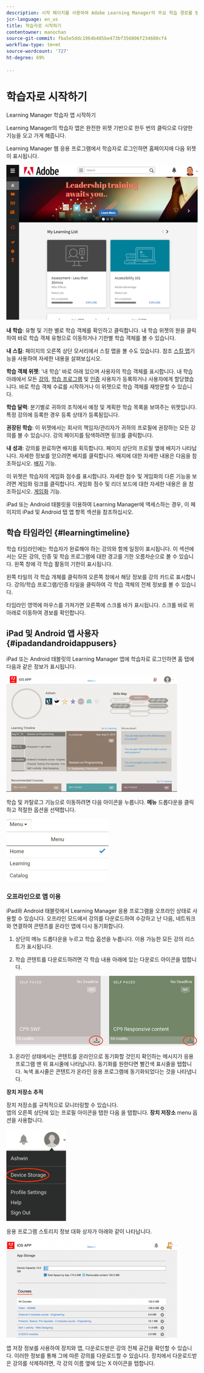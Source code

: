 ```yaml
---
description: 시작 페이지를 사용하여 Adobe Learning Manager의 주요 학습 경로를 탐색합니다.
jcr-language: en_us
title: 학습자로 시작하기
contentowner: manochan
source-git-commit: fba5e5ddc1964b485be473bf356806f234688cf4
workflow-type: tm+mt
source-wordcount: '727'
ht-degree: 69%

---
```




# 학습자로 시작하기

Learning Manager 학습자 앱 시작하기

Learning Manager의 학습자 앱은 완전한 위젯 기반으로 한두 번의 클릭으로 다양한 기능을 오고 가게 해줍니다.

Learning Manager 웹 응용 프로그램에서 학습자로 로그인하면 홈페이지에 다음 위젯이 표시됩니다.

![](assets/l-1.png)

**내 학습**: 유형 및 기한 별로 학습 객체를 확인하고 클릭합니다. 내 학습 위젯의 원을 클릭하여 바로 학습 객체 유형으로 이동하거나 기한별 학습 객체를 볼 수 있습니다.

**내 스킬**: 페이지의 오른쪽 상단 모서리에서 스킬 맵을 볼 수도 있습니다. 참조  [스킬 맵](skills-levels.md)기능을 사용하여 자세한 내용을 살펴보십시오.

**학습 객체 위젯**: &#39;내 학습&#39; 바로 아래 있으며 사용자의 학습 객체를 표시합니다. 내 학습 아래에서 모든 [강의](courses.md), [학습 프로그램](learning-programs.md) 및 [인증](certifications.md) 사용자가 등록하거나 사용자에게 할당했습니다. 바로 학습 객체 수료를 시작하거나 이 위젯으로 학습 객체를 재방문할 수 있습니다.

**학습 달력**: 분기별로 귀하의 조직에서 예정 및 계획한 학습 목록을 보여주는 위젯입니다. 특정 강의에 등록한 경우 등록 상태가 등록됨입니다.

**권장된 학습**: 이 위젯에서는 회사의 책임자/관리자가 귀하의 프로필에 권장하는 모든 강의를 볼 수 있습니다. 강의 페이지를 탐색하려면 링크를 클릭합니다.

**내 성과**: 강의를 완료하면 배지를 획득합니다. 페이지 상단의 프로필 옆에 배지가 나타납니다. 자세한 정보를 얻으려면 배지를 클릭합니다. 배지에 대한 자세한 내용은 다음을 참조하십시오.  [배지](badges.md) 기능.

이 위젯은 학습자의 게임화 점수를 표시합니다. 자세한 점수 및 게임화의 다른 기능을 보려면 게임화 링크를 클릭합니다. 게임화 점수 및 리더 보드에 대한 자세한 내용은 을 참조하십시오.  [게임화](gamification.md) 기능.

iPad 또는 Android 태블릿을 이용하여 Learning Manager에 액세스하는 경우, 이 페이지의 iPad 및 Android 탭 앱 항목 섹션을 참조하십시오.

## 학습 타임라인 {#learningtimeline}

학습 타임라인에는 학습자가 완료해야 하는 강의와 함께 일정이 표시됩니다. 이 섹션에서는 모든 강의, 인증 및 학습 프로그램에 대한 경고를 기한 오름차순으로 볼 수 있습니다. 왼쪽 창에 각 학습 활동의 기한이 표시됩니다.

왼쪽 타일의 각 학습 개체를 클릭하여 오른쪽 창에서 해당 정보를 강의 카드로 표시합니다. 강의/학습 프로그램/인증 타일을 클릭하여 각 학습 객체의 전체 정보를 볼 수 있습니다.

타임라인 영역에 마우스를 가져가면 오른쪽에 스크롤 바가 표시됩니다. 스크롤 바로 위아래로 이동하여 경보를 확인합니다.

## iPad 및 Android 앱 사용자 {#ipadandandroidappusers}

iPad 또는 Android 태블릿의 Learning Manager 앱에 학습자로 로그인하면 홈 탭에 다음과 같은 정보가 표시됩니다.

![](assets/screenshot-2015-08-07-12-24-40-e1439211134842.png)

학습 및 카탈로그 기능으로 이동하려면 다음 아이콘을 누릅니다. **메뉴** 드롭다운을 클릭하고 적절한 옵션을 선택합니다.

![](assets/menu-ipad.png)

### 오프라인으로 앱 이용

iPad와 Android 태블릿에서 Learning Manager 응용 프로그램을 오프라인 상태로 사용할 수 있습니다. 오프라인 모드에서 강의를 다운로드하여 수강하고 난 다음, 네트워크와 연결하여 콘텐츠를 온라인 앱에 다시 동기화합니다.

1. 상단의 메뉴 드롭다운을 누르고 학습 옵션을 누릅니다. 이용 가능한 모든 강의 리스트가 표시됩니다.
1. 학습 콘텐트를 다운로드하려면 각 학습 내용 아래에 있는 다운로드 아이콘을 탭합니다.

   ![](assets/download-ipad.png)

1. 온라인 상태에서는 콘텐트를 온라인으로 동기화할 것인지 확인하는 메시지가 응용 프로그램 맨 위 표시줄에 나타납니다. 동기화를 원한다면 빨간색 표시줄을 탭합니다. 녹색 표시줄은 콘텐트가 온라인 응용 프로그램에 동기화되었다는 것을 나타냅니다.

**장치 저장소 추적**

장치 저장소를 규칙적으로 모니터링할 수 있습니다.\
앱의 오른쪽 상단에 있는 프로필 아이콘을 탭한 다음 을 탭합니다. **장치 저장소** menu 옵션을 사용합니다.

![](assets/device-storage-option-ipad.png)

응용 프로그램 스토리지 정보 대화 상자가 아래와 같이 나타납니다.

![](assets/device-storage-detailed-e1439211162955.png)

앱 저장 정보를 사용하여 장치와 앱, 다운로드받은 강의 전체 공간을 확인할 수 있습니다. 이러한 정보를 통해 그에 따른 강의를 다운로드할 수 있습니다. 장치에서 다운로드받은 강의를 삭제하려면, 각 강의 이름 옆에 있는 X 아이콘을 탭합니다.
